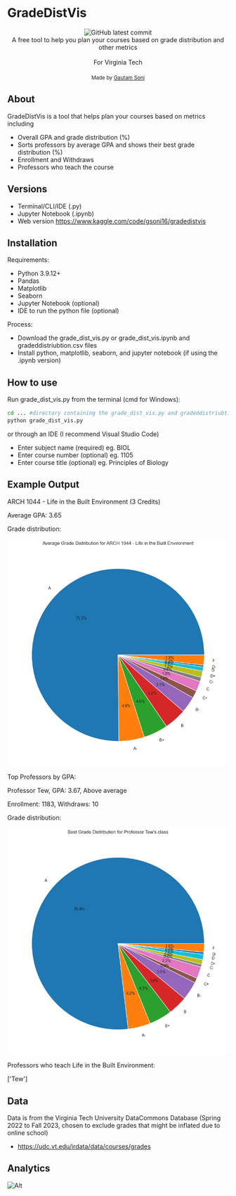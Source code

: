 # GradeDistVis
<p align="center">
	<img alt="GitHub latest commit" src="https://img.shields.io/github/last-commit/gsoni1/GradeDist">
	<br>
	<span>A free tool to help you plan your courses based on grade distribution and other metrics</span><br><br>
	<span>For Virginia Tech</span><br><br>
	<small>Made by <a href="https://www.linkedin.com/in/gsoni16/">Gautam Soni</a></small>
</p>

## About

GradeDistVis is a tool that helps plan your courses based on metrics including

- Overall GPA and grade distribution (%)
- Sorts professors by average GPA and shows their best grade distribution (%)
- Enrollment and Withdraws
- Professors who teach the course

## Versions
- Terminal/CLI/IDE (.py)
- Jupyter Notebook (.ipynb)
- Web version https://www.kaggle.com/code/gsoni16/gradedistvis

## Installation
Requirements:
- Python 3.9.12+
- Pandas
- Matplotlib
- Seaborn
- Jupyter Notebook (optional)
- IDE to run the python file (optional)
  
Process:
- Download the grade_dist_vis.py or grade_dist_vis.ipynb and gradeddistriubtion.csv files
- Install python, matplotlib, seaborn, and jupyter notebook (if using the .ipynb version)

## How to use
Run grade_dist_vis.py from the terminal (cmd for Windows):
```sh
cd ... #directory containing the grade_dist_vis.py and gradeddistriubtion.csv files
python grade_dist_vis.py
```
or through an IDE (I recommend Visual Studio Code)

- Enter subject name (required) eg. BIOL
- Enter course number (optional) eg. 1105
- Enter course title (optional) eg. Principles of Biology

## Example Output
ARCH 1044 - Life in the Built Environment (3 Credits)

Average GPA: 3.65

Grade distribution:

![alt text](https://github.com/gsoni1/GradeDist/blob/main/output.png)

Top Professors by GPA:

Professor Tew, GPA: 3.67, Above average

Enrollment: 1183, Withdraws: 10

Grade distribution:

![alt text](https://github.com/gsoni1/GradeDist/blob/main/output2.png)

Professors who teach Life in the Built Environment:

['Tew']
## Data

Data is from the Virginia Tech University DataCommons Database (Spring 2022 to Fall 2023, chosen to exclude grades that might be inflated due to online school)

- https://udc.vt.edu/irdata/data/courses/grades

## Analytics
![Alt](https://repobeats.axiom.co/api/embed/1df85e0eedd5a0f5eb87cb1f703ccdce58b9c47f.svg "Repobeats analytics image")
